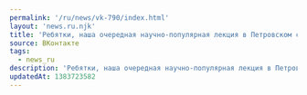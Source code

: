 ```yaml
---
permalink: '/ru/news/vk-790/index.html'
layout: 'news.ru.njk'
title: 'Ребятки, наша очередная научно-популярная лекция в Петровском состоится уже в это воскресенье 1…'
source: ВКонтакте
tags:
  - news_ru
description: 'Ребятки, наша очередная научно-популярная лекция в Петровском состоится уже в это воскресенье 1…'
updatedAt: 1383723582
---
```

